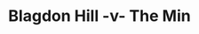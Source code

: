 ---
year: "2015"
serialNumber: "0462" 
game: "Blagdon Hill"
title: "Blagdon Hill -v- The Min"
gameLocation: ""
gameDate: ""
result: ""
resultType: ""
type: "game"
---